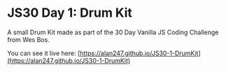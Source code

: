 # JS30 Day 1: Drum Kit

A small Drum Kit made as part of the 30 Day Vanilla JS Coding Challenge from Wes Bos.

You can see it live here: [https://alan247.github.io/JS30-1-DrumKit](https://alan247.github.io/JS30-1-DrumKit)